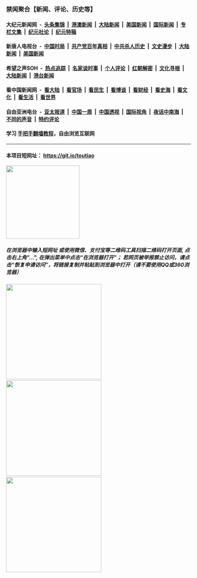 ### 禁闻聚合【新闻、评论、历史等】

#### 大纪元新闻网 &nbsp;-&nbsp; [头条集锦](indexes/E头条集锦.md?t=02150422) &nbsp;|&nbsp; [港澳新闻](indexes/E港澳新闻.md?t=02150422)  &nbsp;|&nbsp; [大陆新闻](indexes/E大陆新闻.md?t=02150422) &nbsp;|&nbsp; [美国新闻](indexes/E美国新闻.md?t=02150422) &nbsp;|&nbsp; [国际新闻](indexes/E国际新闻.md?t=02150422) &nbsp;|&nbsp; [专栏文集](indexes/E专栏文集.md?t=02150422) &nbsp;|&nbsp; [纪元社论](indexes/E纪元社论.md?t=02150422) &nbsp;|&nbsp; [纪元特稿](indexes/E纪元特稿.md?t=02150422) 

#### 新唐人电视台 &nbsp;-&nbsp; [中国时局](indexes/N中国时局.md?t=02150422) &nbsp;|&nbsp; [共产党百年真相](indexes/N共产党百年真相.md?t=02150422) &nbsp;|&nbsp; [中共杀人历史](indexes/N中共杀人历史.md?t=02150422) &nbsp;|&nbsp; [文史漫步](indexes/N文史漫步.md?t=02150422) &nbsp;|&nbsp; [大陆新闻](indexes/N大陆新闻.md?t=02150422) &nbsp;|&nbsp; [美国新闻](indexes/N美国新闻.md?t=02150422)

#### 希望之声SOH &nbsp;-&nbsp; [热点追踪](indexes/H热点追踪.md?t=02150422) &nbsp;|&nbsp; [名家谈时事](indexes/H名家谈时事.md?t=02150422) &nbsp;|&nbsp; [个人评论](indexes/H个人评论.md?t=02150422)  &nbsp;|&nbsp; [红朝解密](indexes/H红朝解密.md?t=02150422) &nbsp;|&nbsp; [文化寻根](indexes/H文化寻根.md?t=02150422) &nbsp;|&nbsp; [大陆新闻](indexes/H大陆新闻.md?t=02150422) &nbsp;|&nbsp; [港台新闻](indexes/H港台新闻.md?t=02150422)

#### 看中国新闻网 &nbsp;-&nbsp; [看大陆](indexes/S看大陆.md?t=02150422) &nbsp;|&nbsp; [看官场](indexes/S看官场.md?t=02150422) &nbsp;|&nbsp; [看民生](indexes/S看民生.md?t=02150422)  &nbsp;|&nbsp; [看博谈](indexes/S看博谈.md?t=02150422) &nbsp;|&nbsp; [看财经](indexes/S看财经.md?t=02150422) &nbsp;|&nbsp; [看史海](indexes/S看史海.md?t=02150422) &nbsp;|&nbsp; [看文化](indexes/S看文化.md?t=02150422) &nbsp;|&nbsp; [看生活](indexes/S看生活.md?t=02150422) &nbsp;|&nbsp; [看世界](indexes/S看世界.md?t=02150422)

#### 自由亚洲电台 &nbsp;-&nbsp; [亚太报道](indexes/R亚太报道.md?t=02150422) &nbsp;|&nbsp; [中国一周](indexes/R中国一周.md?t=02150422) &nbsp;|&nbsp; [中国透视](indexes/R中国透视.md?t=02150422)  &nbsp;|&nbsp; [国际视角](indexes/R国际视角.md?t=02150422) &nbsp;|&nbsp; [夜话中南海](indexes/R夜话中南海.md?t=02150422) &nbsp;|&nbsp; [不同的声音](indexes/R不同的声音.md?t=02150422) &nbsp;|&nbsp; [特约评论](indexes/R特约评论.md?t=02150422)

#### 学习 [手把手翻墙教程](https://github.com/gfw-breaker/guides/wiki)，自由浏览互联网

----

#### 本项目短网址： https://git.io/toutiao
<img src="https://raw.githubusercontent.com/gfw-breaker/banned-news/master/scripts/img/qr.png" width="200px"/>  

##### 在浏览器中输入短网址 或使用微信、支付宝等二维码工具扫描二维码打开页面, 点击右上角"...", 在弹出菜单中点击“在浏览器打开”； 若网页被举报禁止访问，请点击“恢复申请访问”，将链接复制并粘贴到浏览器中打开（请不要使用QQ或360浏览器）

<img src="https://raw.githubusercontent.com/gfw-breaker/banned-news/master/scripts/img/1.png" width="260px"/> &nbsp; <img src="https://raw.githubusercontent.com/gfw-breaker/banned-news/master/scripts/img/2.png" width="260px"/> &nbsp; <img src="https://raw.githubusercontent.com/gfw-breaker/banned-news/master/scripts/img/3.png" width="260px"/>
